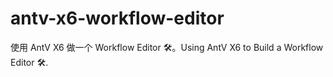 # antv-x6-workflow-editor
使用 AntV X6 做一个 Workflow Editor 🛠️。Using AntV X6 to Build a Workflow Editor 🛠️.

